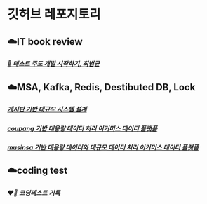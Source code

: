 # 깃허브 레포지토리

## ☁️IT book review

##### [📕 테스트 주도 개발 시작하기, 최범균](https://github.com/JasonSong97/test-driven-development)

## ☁️MSA, Kafka, Redis, Destibuted DB, Lock

##### [게시판 기반 대규모 시스템 설계](https://github.com/JasonSong97/system-design-architecture)
##### [coupang 기반 대용량 데이터 처리 이커머스 데이터 플랫폼](https://github.com/JasonSong97/system-design-architecture-coupang)
##### [musinsa 기반 대용량 데이터와 대규모 데이터 처리 이커머스 데이터 플랫폼](https://github.com/JasonSong97/system-design-architecture-musinsa)

## ☁️coding test

##### [❤️‍🔥 코딩테스트 기록](https://github.com/JasonSong97/codingtest)
